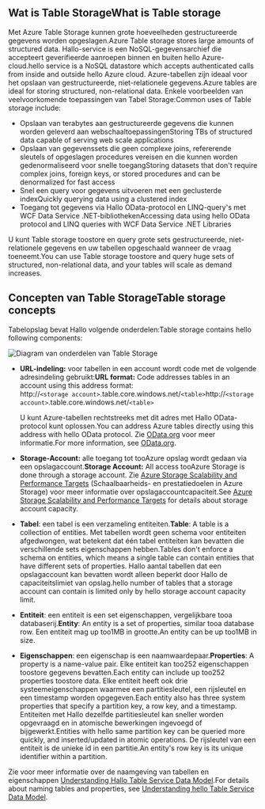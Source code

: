 ## <a name="what-is-table-storage"></a><span data-ttu-id="843c5-101">Wat is Table Storage</span><span class="sxs-lookup"><span data-stu-id="843c5-101">What is Table storage</span></span>
<span data-ttu-id="843c5-102">Met Azure Table Storage kunnen grote hoeveelheden gestructureerde gegevens worden opgeslagen.</span><span class="sxs-lookup"><span data-stu-id="843c5-102">Azure Table storage stores large amounts of structured data.</span></span> <span data-ttu-id="843c5-103">Hallo-service is een NoSQL-gegevensarchief die accepteert geverifieerde aanroepen binnen en buiten hello Azure-cloud.</span><span class="sxs-lookup"><span data-stu-id="843c5-103">hello service is a NoSQL datastore which accepts authenticated calls from inside and outside hello Azure cloud.</span></span> <span data-ttu-id="843c5-104">Azure-tabellen zijn ideaal voor het opslaan van gestructureerde, niet-relationele gegevens.</span><span class="sxs-lookup"><span data-stu-id="843c5-104">Azure tables are ideal for storing structured, non-relational data.</span></span> <span data-ttu-id="843c5-105">Enkele voorbeelden van veelvoorkomende toepassingen van Tabel Storage:</span><span class="sxs-lookup"><span data-stu-id="843c5-105">Common uses of Table storage include:</span></span>

* <span data-ttu-id="843c5-106">Opslaan van terabytes aan gestructureerde gegevens die kunnen worden geleverd aan webschaaltoepassingen</span><span class="sxs-lookup"><span data-stu-id="843c5-106">Storing TBs of structured data capable of serving web scale applications</span></span>
* <span data-ttu-id="843c5-107">Opslaan van gegevenssets die geen complexe joins, refererende sleutels of opgeslagen procedures vereisen en die kunnen worden gedenormaliseerd voor snelle toegang</span><span class="sxs-lookup"><span data-stu-id="843c5-107">Storing datasets that don't require complex joins, foreign keys, or stored procedures and can be denormalized for fast access</span></span>
* <span data-ttu-id="843c5-108">Snel een query voor gegevens uitvoeren met een geclusterde index</span><span class="sxs-lookup"><span data-stu-id="843c5-108">Quickly querying data using a clustered index</span></span>
* <span data-ttu-id="843c5-109">Toegang tot gegevens via Hallo OData-protocol en LINQ-query's met WCF Data Service .NET-bibliotheken</span><span class="sxs-lookup"><span data-stu-id="843c5-109">Accessing data using hello OData protocol and LINQ queries with WCF Data Service .NET Libraries</span></span>

<span data-ttu-id="843c5-110">U kunt Table storage toostore en query grote sets gestructureerde, niet-relationele gegevens en uw tabellen opgeschaald wanneer de vraag toeneemt.</span><span class="sxs-lookup"><span data-stu-id="843c5-110">You can use Table storage toostore and query huge sets of structured, non-relational data, and your tables will scale as demand increases.</span></span>

## <a name="table-storage-concepts"></a><span data-ttu-id="843c5-111">Concepten van Table Storage</span><span class="sxs-lookup"><span data-stu-id="843c5-111">Table storage concepts</span></span>
<span data-ttu-id="843c5-112">Tabelopslag bevat Hallo volgende onderdelen:</span><span class="sxs-lookup"><span data-stu-id="843c5-112">Table storage  contains hello following components:</span></span>

![Diagram van onderdelen van Table Storage][Table1]

* <span data-ttu-id="843c5-114">**URL-indeling:** voor tabellen in een account wordt code met de volgende adresindeling gebruikt:</span><span class="sxs-lookup"><span data-stu-id="843c5-114">**URL format:** Code addresses tables in an account using this address format:</span></span>   
  <span data-ttu-id="843c5-115">http://`<storage account>`.table.core.windows.net/`<table>`</span><span class="sxs-lookup"><span data-stu-id="843c5-115">http://`<storage account>`.table.core.windows.net/`<table>`</span></span>  
  
  <span data-ttu-id="843c5-116">U kunt Azure-tabellen rechtstreeks met dit adres met Hallo OData-protocol kunt oplossen.</span><span class="sxs-lookup"><span data-stu-id="843c5-116">You can address Azure tables directly using this address with hello OData protocol.</span></span> <span data-ttu-id="843c5-117">Zie [OData.org][OData.org] voor meer informatie.</span><span class="sxs-lookup"><span data-stu-id="843c5-117">For more information, see [OData.org][OData.org].</span></span>
* <span data-ttu-id="843c5-118">**Storage-Account:** alle toegang tot tooAzure opslag wordt gedaan via een opslagaccount.</span><span class="sxs-lookup"><span data-stu-id="843c5-118">**Storage Account:** All access tooAzure Storage is done through a storage account.</span></span> <span data-ttu-id="843c5-119">Zie [Azure Storage Scalability and Performance Targets](../articles/storage/common/storage-scalability-targets.md) (Schaalbaarheids- en prestatiedoelen in Azure Storage) voor meer informatie over opslagaccountcapaciteit.</span><span class="sxs-lookup"><span data-stu-id="843c5-119">See [Azure Storage Scalability and Performance Targets](../articles/storage/common/storage-scalability-targets.md) for details about storage account capacity.</span></span>
* <span data-ttu-id="843c5-120">**Tabel**: een tabel is een verzameling entiteiten.</span><span class="sxs-lookup"><span data-stu-id="843c5-120">**Table**: A table is a collection of entities.</span></span> <span data-ttu-id="843c5-121">Met tabellen wordt geen schema voor entiteiten afgedwongen, wat betekent dat één tabel entiteiten kan bevatten die verschillende sets eigenschappen hebben.</span><span class="sxs-lookup"><span data-stu-id="843c5-121">Tables don't enforce a schema on entities, which means a single table can contain entities that have different sets of properties.</span></span> <span data-ttu-id="843c5-122">Hallo aantal tabellen dat een opslagaccount kan bevatten wordt alleen beperkt door Hallo de capaciteitslimiet van opslag.</span><span class="sxs-lookup"><span data-stu-id="843c5-122">hello number of tables that a storage account can contain is limited only by hello storage account capacity limit.</span></span>
* <span data-ttu-id="843c5-123">**Entiteit**: een entiteit is een set eigenschappen, vergelijkbare tooa databaserij.</span><span class="sxs-lookup"><span data-stu-id="843c5-123">**Entity**: An entity is a set of properties, similar tooa database row.</span></span> <span data-ttu-id="843c5-124">Een entiteit mag up too1MB in grootte.</span><span class="sxs-lookup"><span data-stu-id="843c5-124">An entity can be up too1MB in size.</span></span>
* <span data-ttu-id="843c5-125">**Eigenschappen**: een eigenschap is een naamwaardepaar.</span><span class="sxs-lookup"><span data-stu-id="843c5-125">**Properties**: A property is a name-value pair.</span></span> <span data-ttu-id="843c5-126">Elke entiteit kan too252 eigenschappen toostore gegevens bevatten.</span><span class="sxs-lookup"><span data-stu-id="843c5-126">Each entity can include up too252 properties toostore data.</span></span> <span data-ttu-id="843c5-127">Elke entiteit heeft ook drie systeemeigenschappen waarmee een partitiesleutel, een rijsleutel en een timestamp worden opgegeven.</span><span class="sxs-lookup"><span data-stu-id="843c5-127">Each entity also has three system properties that specify a partition key, a row key, and a timestamp.</span></span> <span data-ttu-id="843c5-128">Entiteiten met Hallo dezelfde partitiesleutel kan sneller worden opgevraagd en in atomische bewerkingen ingevoegd of bijgewerkt.</span><span class="sxs-lookup"><span data-stu-id="843c5-128">Entities with hello same partition key can be queried more quickly, and inserted/updated in atomic operations.</span></span> <span data-ttu-id="843c5-129">De rijsleutel van een entiteit is de unieke id in een partitie.</span><span class="sxs-lookup"><span data-stu-id="843c5-129">An entity's row key is its unique identifier within a partition.</span></span>

<span data-ttu-id="843c5-130">Zie voor meer informatie over de naamgeving van tabellen en eigenschappen [Understanding Hallo Table Service Data Model](/rest/api/storageservices/Understanding-the-Table-Service-Data-Model).</span><span class="sxs-lookup"><span data-stu-id="843c5-130">For details about naming tables and properties, see [Understanding hello Table Service Data Model](/rest/api/storageservices/Understanding-the-Table-Service-Data-Model).</span></span>

[Table1]: ./media/storage-table-concepts-include/table1.png
[OData.org]: http://www.odata.org/
